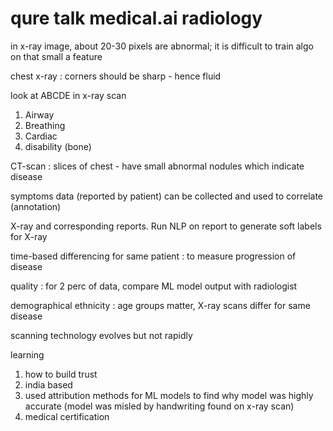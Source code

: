 
# qure talk medical.ai radiology

in x-ray image, about 20-30 pixels are abnormal; it is difficult to train algo on that small a feature

chest x-ray : corners should be sharp - hence fluid

look at ABCDE in x-ray scan
1. Airway
1. Breathing
1. Cardiac
1. disability (bone)

CT-scan : slices of chest - have small abnormal nodules which indicate disease

symptoms data (reported by patient) can be collected and used to correlate (annotation)

X-ray and corresponding reports. Run NLP on report to generate soft labels for X-ray

time-based differencing for same patient : to measure progression of disease

quality : for 2 perc of data, compare ML model output with radiologist

demographical ethnicity : age groups matter, X-ray scans differ for same disease

scanning technology evolves but not rapidly

learning
1. how to build trust
2. india based
3. used attribution methods for ML models to find why model was highly accurate (model was misled by handwriting found on x-ray scan)
4. medical certification

